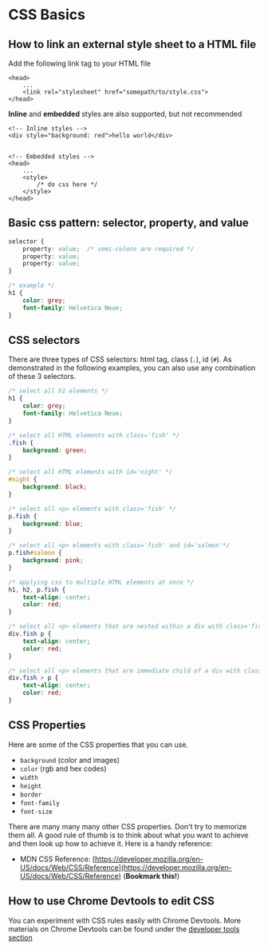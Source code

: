 # CSS Basics

## How to link an external style sheet to a HTML file

Add the following link tag to your HTML file

```markup
<head>
    ...
    <link rel="stylesheet" href="somepath/to/style.css">
</head>
```

**Inline** and **embedded** styles are also supported, but not recommended

```markup
<!-- Inline styles -->
<div style="background: red">hello world</div>


<!-- Embedded styles -->
<head>
    ...
    <style>
        /* do css here */
    </style>
</head>
```

## Basic css pattern: selector, property, and value

```css
selector { 
    property: value;  /* semi-colons are required */
    property: value;
    property: value;
} 

/* example */
h1 { 
    color: grey;
    font-family: Helvetica Neue;
}
```

## CSS selectors

There are three types of CSS selectors: html tag, class \(`.`\), id \(`#`\). As demonstrated in the following examples, you can also use any combination of these 3 selectors.

```css
/* select all h1 elements */
h1 { 
    color: grey;
    font-family: Helvetica Neue;
} 

/* select all HTML elements with class='fish' */
.fish {
    background: green;
}

/* select all HTML elements with id='night' */
#night {
    background: black;
}

/* select all <p> elements with class='fish' */
p.fish {
    background: blue;
}

/* select all <p> elements with class='fish' and id='salmon'*/
p.fish#salmon {
    background: pink;
}

/* applying css to multiple HTML elements at once */
h1, h2, p.fish {
    text-align: center;
    color: red;
}

/* select all <p> elements that are nested within a div with class='fish' */
div.fish p {
    text-align: center;
    color: red;
}

/* select all <p> elements that are immediate child of a div with class='fish' */
div.fish > p {
    text-align: center;
    color: red;
}
```

## CSS Properties

Here are some of the CSS properties that you can use.

* `background` \(color and images\)
* `color` \(rgb and hex codes\)
* `width`
* `height`
* `border`
* `font-family`
* `font-size`

There are many many many other CSS properties. Don't try to memorize them all. A good rule of thumb is to think about what you want to achieve and then look up how to achieve it. Here is a handy reference:

* MDN CSS Reference: [https://developer.mozilla.org/en-US/docs/Web/CSS/Reference](https://developer.mozilla.org/en-US/docs/Web/CSS/Reference) \(**Bookmark this!**\)

## How to use Chrome Devtools to edit CSS

You can experiment with CSS rules easily with Chrome Devtools. More materials on Chrome Devtools can be found under the [developer tools section](../developer-tools/chrome-devtools.md)

